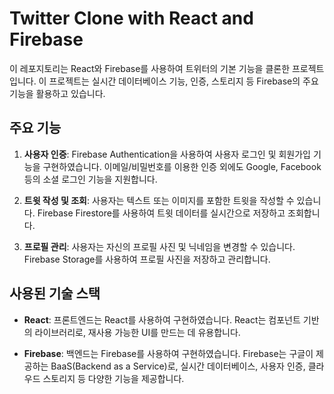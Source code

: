 # Twitter Clone with React and Firebase

이 레포지토리는 React와 Firebase를 사용하여 트위터의 기본 기능을 클론한 프로젝트입니다. 이 프로젝트는 실시간 데이터베이스 기능, 인증, 스토리지 등 Firebase의 주요 기능을 활용하고 있습니다.

## 주요 기능

1. **사용자 인증**: Firebase Authentication을 사용하여 사용자 로그인 및 회원가입 기능을 구현하였습니다. 이메일/비밀번호를 이용한 인증 외에도 Google, Facebook 등의 소셜 로그인 기능을 지원합니다.

2. **트윗 작성 및 조회**: 사용자는 텍스트 또는 이미지를 포함한 트윗을 작성할 수 있습니다. Firebase Firestore를 사용하여 트윗 데이터를 실시간으로 저장하고 조회합니다.

3. **프로필 관리**: 사용자는 자신의 프로필 사진 및 닉네임을 변경할 수 있습니다. Firebase Storage를 사용하여 프로필 사진을 저장하고 관리합니다.

## 사용된 기술 스택

- **React**: 프론트엔드는 React를 사용하여 구현하였습니다. React는 컴포넌트 기반의 라이브러리로, 재사용 가능한 UI를 만드는 데 유용합니다.

- **Firebase**: 백엔드는 Firebase를 사용하여 구현하였습니다. Firebase는 구글이 제공하는 BaaS(Backend as a Service)로, 실시간 데이터베이스, 사용자 인증, 클라우드 스토리지 등 다양한 기능을 제공합니다.
